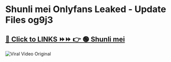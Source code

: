 
 # Shunli mei Onlyfans Leaked - Update Files og9j3

## <h2><a href="https://clipsfans.com/Shunli_mei&ref=git">🔗 Click to LINKS ⏩⏩ 👉 🟢 Shunli mei </a></h2>

<a href="https://clipsfans.com/Shunli_mei&ref=git" rel="nofollow" data-target="animated-image.originalLink"><img src="https://i.ibb.co.com/xMMVF88/686577567.gif" alt="Viral Video Original" style="max-width: 100%; display: inline-block;" data-target="animated-image.originalImage"></a>

